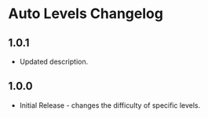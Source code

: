 # Auto Levels Changelog

## 1.0.1
* Updated description.

## 1.0.0
* Initial Release - changes the difficulty of specific levels.
